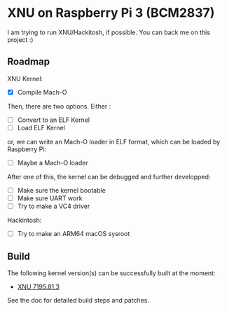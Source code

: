 # XNU on Raspberry Pi 3 (BCM2837)

I am trying to run XNU/Hackitosh, if possible. You can back me on this project :)

## Roadmap

XNU Kernel:

- [x] Compile Mach-O

Then, there are two options. Either :

- [ ] Convert to an ELF Kernel
- [ ] Load ELF Kernel

or, we can write an Mach-O loader in ELF format, which can be loaded by Raspberry Pi:

- [ ] Maybe a Mach-O loader

After one of this, the kernel can be debugged and further developped:

- [ ] Make sure the kernel bootable
- [ ] Make sure UART work
- [ ] Try to make a VC4 driver

Hackintosh:

- [ ] Try to make an ARM64 macOS sysroot

## Build

The following kernel version(s) can be successfully built at the moment:

- [XNU 7195.81.3](Build/XNU-7195.81.3.md)

See the doc for detailed build steps and patches.
